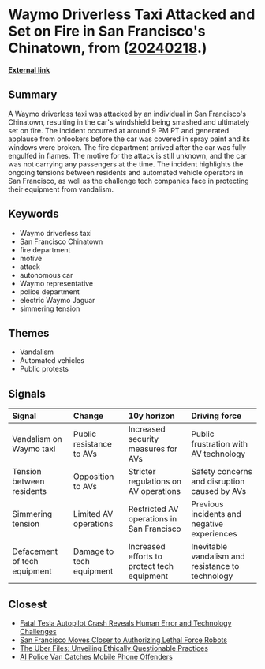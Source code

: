 # __Waymo Driverless Taxi Attacked and Set on Fire in San Francisco's Chinatown__, from ([20240218](https://kghosh.substack.com/p/20240218).)

__[External link](https://www.theverge.com/2024/2/11/24069251/waymo-driverless-taxi-fire-vandalized-video-san-francisco-china-town)__



## Summary

A Waymo driverless taxi was attacked by an individual in San Francisco's Chinatown, resulting in the car's windshield being smashed and ultimately set on fire. The incident occurred at around 9 PM PT and generated applause from onlookers before the car was covered in spray paint and its windows were broken. The fire department arrived after the car was fully engulfed in flames. The motive for the attack is still unknown, and the car was not carrying any passengers at the time. The incident highlights the ongoing tensions between residents and automated vehicle operators in San Francisco, as well as the challenge tech companies face in protecting their equipment from vandalism.

## Keywords

* Waymo driverless taxi
* San Francisco Chinatown
* fire department
* motive
* attack
* autonomous car
* Waymo representative
* police department
* electric Waymo Jaguar
* simmering tension

## Themes

* Vandalism
* Automated vehicles
* Public protests

## Signals

| Signal                       | Change                   | 10y horizon                                 | Driving force                                     |
|:-----------------------------|:-------------------------|:--------------------------------------------|:--------------------------------------------------|
| Vandalism on Waymo taxi      | Public resistance to AVs | Increased security measures for AVs         | Public frustration with AV technology             |
| Tension between residents    | Opposition to AVs        | Stricter regulations on AV operations       | Safety concerns and disruption caused by AVs      |
| Simmering tension            | Limited AV operations    | Restricted AV operations in San Francisco   | Previous incidents and negative experiences       |
| Defacement of tech equipment | Damage to tech equipment | Increased efforts to protect tech equipment | Inevitable vandalism and resistance to technology |

## Closest

* [Fatal Tesla Autopilot Crash Reveals Human Error and Technology Challenges](b8f977d6173309879b7e4e8b478210c0)
* [San Francisco Moves Closer to Authorizing Lethal Force Robots](316320b3518ab6fd8e843b63fb74e62b)
* [The Uber Files: Unveiling Ethically Questionable Practices](655e3149be8db392d1f213d4a5c59fb2)
* [AI Police Van Catches Mobile Phone Offenders](46cf943ba82f5e5fe84a74d0848dd0ee)